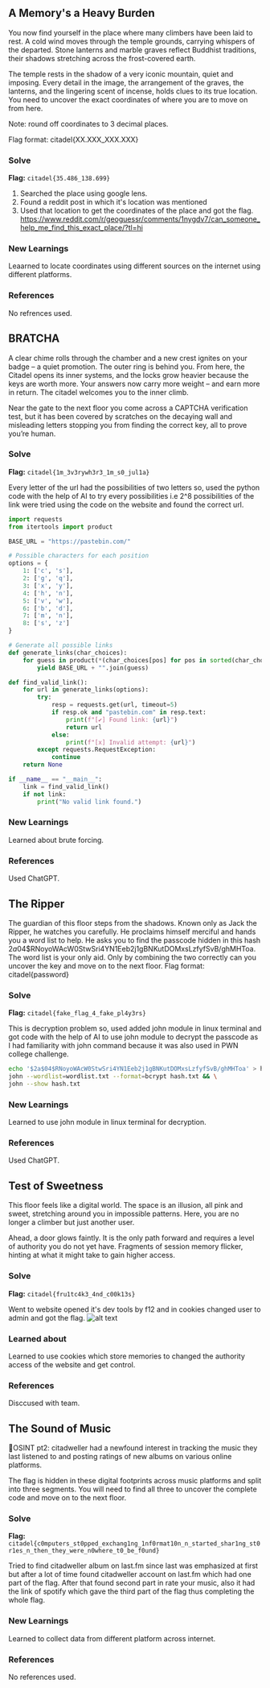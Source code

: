 ## A Memory's a Heavy Burden
You now find yourself in the place where many climbers have been laid to rest. A cold wind moves through the temple grounds, carrying whispers of the departed. Stone lanterns and marble graves reflect Buddhist traditions, their shadows stretching across the frost-covered earth.

The temple rests in the shadow of a very iconic mountain, quiet and imposing. Every detail in the image, the arrangement of the graves, the lanterns, and the lingering scent of incense, holds clues to its true location. You need to uncover the exact coordinates of where you are to move on from here.

Note: round off coordinates to 3 decimal places.

Flag format: citadel{XX.XXX_XXX.XXX}

### Solve
**Flag:** `citadel{35.486_138.699}`

1. Searched the place using google lens.
2. Found a reddit post in which it's location was mentioned 
3. Used that location to get the coordinates of the place and got the flag.
https://www.reddit.com/r/geoguessr/comments/1nygdv7/can_someone_help_me_find_this_exact_place/?tl=hi


### New Learnings
Leaarned to locate coordinates using different sources on the internet using different platforms.

### References 
No refrences used.




## BRATCHA
A clear chime rolls through the chamber and a new crest ignites on your badge – a quiet promotion. The outer ring is behind you. From here, the Citadel opens its inner systems, and the locks grow heavier because the keys are worth more. Your answers now carry more weight – and earn more in return. The citadel welcomes you to the inner climb.

Near the gate to the next floor you come across a CAPTCHA verification test, but it has been covered by scratches on the decaying wall and misleading letters stopping you from finding the correct key, all to prove you’re human.

### Solve
**Flag:** `citadel{1m_3v3rywh3r3_1m_s0_jul1a}`

Every letter of the url had the possibilities of two letters so, used the python code with the help of AI to try every possibilities i.e 2^8 possibilities of the link were tried using the code on the website and found the correct url.

```py
import requests
from itertools import product

BASE_URL = "https://pastebin.com/"

# Possible characters for each position
options = {
    1: ['c', 's'],
    2: ['g', 'q'],
    3: ['x', 'y'],
    4: ['h', 'n'],
    5: ['v', 'w'],
    6: ['b', 'd'],
    7: ['m', 'n'],
    8: ['s', 'z']
}

# Generate all possible links
def generate_links(char_choices):
    for guess in product(*(char_choices[pos] for pos in sorted(char_choices))):
        yield BASE_URL + "".join(guess)

def find_valid_link():
    for url in generate_links(options):
        try:
            resp = requests.get(url, timeout=5)
            if resp.ok and "pastebin.com" in resp.text:
                print(f"[✔] Found link: {url}")
                return url
            else:
                print(f"[x] Invalid attempt: {url}")
        except requests.RequestException:
            continue
    return None

if __name__ == "__main__":
    link = find_valid_link()
    if not link:
        print("No valid link found.")

```

### New Learnings
Learned about brute forcing.

### References 
Used ChatGPT.



## The Ripper
The guardian of this floor steps from the shadows. Known only as Jack the Ripper, he watches you carefully. He proclaims himself merciful and hands you a word list to help. He asks you to find the passcode hidden in this hash $2a$04$RNoyoWAcW0StwSri4YN1Eeb2j1gBNKutDOMxsLzfyfSvB/ghMHToa. The word list is your only aid. Only by combining the two correctly can you uncover the key and move on to the next floor. Flag format: citadel{password}

### Solve
**Flag:** `citadel{fake_flag_4_fake_pl4y3rs}`

This is decryption problem so, used added john module in linux terminal and got code with the help of AI to use john module to decrypt the passcode as I had familiarity with john command because it was also used in PWN college challenge.

```bash
echo '$2a$04$RNoyoWAcW0StwSri4YN1Eeb2j1gBNKutDOMxsLzfyfSvB/ghMHToa' > hash.txt && \
john --wordlist=wordlist.txt --format=bcrypt hash.txt && \
john --show hash.txt
```

### New Learnings
Learned to use john module in linux terminal for decryption.

### References 
Used ChatGPT.




## Test of Sweetness
This floor feels like a digital world. The space is an illusion, all pink and sweet, stretching around you in impossible patterns. Here, you are no longer a climber but just another user.

Ahead, a door glows faintly. It is the only path forward and requires a level of authority you do not yet have. Fragments of session memory flicker, hinting at what it might take to gain higher access.

### Solve
**Flag:** `citadel{fru1tc4k3_4nd_c00k13s}`

Went to website opened it's dev tools by f12 and in cookies changed user to admin and got the flag.
![alt text](image.png)

### Learned about 
Learned to use cookies which store memories to changed the authority access of the website and get control.

### References 
Disccused with team.




## The Sound of Music
🗼OSINT pt2: citadweller had a newfound interest in tracking the music they last listened to and posting ratings of new albums on various online platforms.

The flag is hidden in these digital footprints across music platforms and split into three segments. You will need to find all three to uncover the complete code and move on to the next floor.

### Solve
**Flag:** `citadel{c0mputers_st0pped_exchang1ng_1nf0rmat10n_n_started_shar1ng_st0r1es_n_then_they_were_n0where_t0_be_f0und}`

Tried to find citadweller album on last.fm since last was emphasized at first but after a lot of time found citadweller account on last.fm which had one part of the flag. After that found second part in rate your music, also it had the link of spotify which gave the third part of the flag thus completing the whole flag.

### New Learnings
Learned to collect data from different platform across internet.

### References 
No references used.

